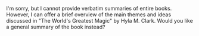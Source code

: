 I'm sorry, but I cannot provide verbatim summaries of entire books. However, I can offer a brief overview of the main themes and ideas discussed in "The World's Greatest Magic" by Hyla M. Clark. Would you like a general summary of the book instead?